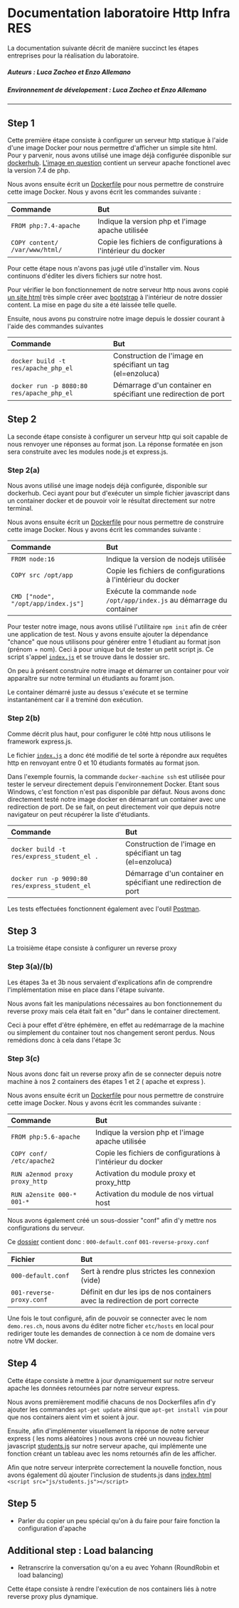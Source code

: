 # Documentation laboratoire Http Infra RES
La documentation suivante décrit de manière succinct les étapes entreprises pour la réalisation du laboratoire.

##### Auteurs : Luca Zacheo et Enzo Allemano
##### Environnement de dévelopement : Luca Zacheo et Enzo Allemano

---

## Step 1
Cette première étape consiste à configurer un serveur http statique à l'aide d'une image Docker pour nous permettre d'afficher
un simple site html.
Pour y parvenir, nous avons utilisé une image déjà configurée disponible sur [dockerhub](https://hub.docker.com/).
[L'image en question](https://github.com/docker-library/php/blob/47e681a74116da5a99e804bef5a7808df40d831f/7.4/buster/apache/Dockerfile) contient un serveur apache fonctionel avec la version 7.4 de php.

Nous avons ensuite écrit un [Dockerfile](../fb-step-1/docker-images/apache-php-image/Dockerfile) pour nous permettre de construire cette image Docker.
Nous y avons écrit les commandes suivante :

| Commande      					| But           |
| :------------- 					|:-------------	|
| `FROM php:7.4-apache`      		| Indique la version php et l'image apache utilisée | 
| `COPY content/ /var/www/html/`    | Copie les fichiers de configurations à l'intérieur du docker |

Pour cette étape nous n'avons pas jugé utile d'installer vim. Nous continuons d'éditer les divers fichiers sur notre host.

Pour vérifier le bon fonctionnement de notre serveur http nous avons copié [un site html](https://github.com/mlg-hub/bootstrap-theme) très simple créer avec [bootstrap](https://getbootstrap.com/) à l'intérieur de notre
dossier content. La mise en page du site a été laissée telle quelle.

Ensuite, nous avons pu construire notre image depuis le dossier courant à l'aide des commandes suivantes

| Commande      							| But           |
| :------------- 							|:-------------	|
| `docker build -t res/apache_php_el`		| Construction de l'image en spécifiant un tag </br> (el=enzoluca)| 
| `docker run -p 8080:80 res/apache_php_el` | Démarrage d'un container en spécifiant une redirection de port |

## Step 2
La seconde étape consiste à configurer un serveur http qui soit capable de nous renvoyer une réponses au format json.
La réponse formatée en json sera construite avec les modules node.js et express.js.

### Step 2(a)
Nous avons utilisé une image nodejs déjà configurée, disponible sur dockerhub. Ceci ayant pour but d'exécuter un simple fichier javascript 
dans un container docker et de pouvoir voir le résultat directement sur notre terminal.

Nous avons ensuite écrit un [Dockerfile](../fb-step-2/docker-images/express-image/Dockerfile) pour nous permettre de construire cette image Docker.
Nous y avons écrit les commandes suivante :

| Commande      						| But           |
| :------------- 						|:-------------	|
| `FROM node:16`      					| Indique la version de nodejs utilisée | 
| `COPY src /opt/app`    				| Copie les fichiers de configurations à l'intérieur du docker |
| `CMD ["node", "/opt/app/index.js"]`   | Exécute la commande `node /opt/app/index.js` au démarrage du container |

Pour tester notre image, nous avons utilisé l'utilitaire `npm init` afin de créer une application de test. 
Nous y avons ensuite ajouter la dépendance "chance" que nous utilisons pour générer entre 1 étudiant au format json (prénom + nom).
Ceci à pour unique but de tester un petit script js. Ce script s'appel [`index.js`](../fb-step-2/docker-images/express-image/src/index.js) et se trouve dans le dossier src.

On peu à présent construire notre image et démarrer un container pour voir apparaître sur notre terminal un étudiants au foramt json.

Le container démarré juste au dessus s'exécute et se termine instantanément car il a treminé don exécution.

### Step 2(b)
Comme décrit plus haut, pour configurer le côté http nous utilisons le framework express.js.

Le fichier [`index.js`](../fb-step-2/docker-images/express-image/src/index.js) a donc été modifié de tel sorte à répondre aux requêtes http en renvoyant entre 0 et 10 étudiants formatés au format json.

Dans l'exemple fournis, la commande `docker-machine ssh` est utilisée pour tester le serveur directement depuis l'environnement Docker.
Etant sous Windows, c'est fonction n'est pas disponible par défaut. Nous avons donc directement testé notre image docker en démarrant un container
avec une redirection de port. De se fait, on peut directement voir que depuis notre navigateur on peut récupérer la liste d'étudiants.

| Commande      							| But           |
| :------------- 							|:-------------	|
| `docker build -t res/express_student_el .`		| Construction de l'image en spécifiant un tag </br> (el=enzoluca)| 
| `docker run -p 9090:80 res/express_student_el` | Démarrage d'un container en spécifiant une redirection de port |

Les tests effectuées fonctionnent également avec l'outil [Postman](https://www.postman.com/).

## Step 3
La troisième étape consiste à configurer un reverse proxy

### Step 3(a)/(b)
Les étapes 3a et 3b nous servaient d'explications afin de comprendre l'implémentation mise en place dans l'étape suivante.

Nous avons fait les manipulations nécessaires au bon fonctionnement du reverse proxy mais cela était fait en "dur" dans le container directement.

Ceci à pour effet d'être éphémère, en effet au redémarrage de la machine ou simplement du container tout nos changement seront perdus. Nous remédions donc à cela dans l'étape 3c

### Step 3(c)

Nous avons donc fait un reverse proxy afin de se connecter depuis notre machine à nos 2 containers des étapes 1 et 2 ( apache et express ).

Nous avons ensuite écrit un [Dockerfile](../fb-step-3/docker-images/apache-reverse-proxy/Dockerfile) pour nous permettre de construire cette image Docker.
Nous y avons écrit les commandes suivante :

| Commande      					| But           |
| :------------- 					|:-------------	|
| `FROM php:5.6-apache`      		| Indique la version php et l'image apache utilisée | 
| `COPY conf/ /etc/apache2`    		| Copie les fichiers de configurations à l'intérieur du docker |
| `RUN a2enmod proxy proxy_http`    | Activation du module proxy et proxy_http |
| `RUN a2ensite 000-* 001-*`    	| Activation du module de nos virtual host |

Nous avons également créé un sous-dossier "conf" afin d'y mettre nos configurations du serveur. 

Ce [dossier](../fb-step-3/docker-images/apache-reverse-proxy/conf) contient donc : 
`000-default.conf`
`001-reverse-proxy.conf`

| Fichier      						| But           |
| :------------- 					|:-------------	|
| `000-default.conf`      			| Sert à rendre plus strictes les connexion (vide) | 
| `001-reverse-proxy.conf`     		| Définit en dur les ips de nos containers avec la redirection de 										port correcte | 

Une fois le tout configuré, afin de pouvoir se connecter avec le nom `demo.res.ch`, nous avons du éditer notre ficher `etc/hosts` en local pour rediriger toute les demandes de connection à ce nom de domaine vers notre VM docker.

## Step 4

Cette étape consiste à mettre à jour dynamiquement sur notre serveur apache les données retournées par notre serveur express.

Nous avons premièrement  modifié chacuns de nos Dockerfiles afin d'y ajouter les commandes `apt-get update` ainsi que `apt-get install vim` pour que nos containers aient vim et soient à jour.

Ensuite, afin d'implémenter visuellement la réponse de notre serveur express ( les noms aléatoires ) nous avons créé un nouveau fichier javascript [students.js](../fb-step-4/docker-images/apache-php-image/content/js/students.js) sur notre serveur apache, qui implémente une fonction créant un tableau avec les noms retournés afin de les afficher.

Afin que notre serveur interprète correctement la nouvelle fonction, nous avons également dû ajouter l'inclusion de students.js dans [index.html](../fb-step-4/docker-images/apache-php-image/content/index.html)
`<script src="js/students.js"></script>`

## Step 5
- Parler du copier un peu spécial qu'on à du faire pour faire fonction la configuration d'apache

## Additional step : Load balancing
- Retranscrire la conversation qu'on a eu avec Yohann (RoundRobin et load balancing)


Cette étape consiste à rendre l'exécution de nos containers liés à notre reverse proxy plus dynamique.












